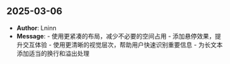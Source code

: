 ## 2025-03-06
- **Author**: Lninn
- **Message**: - 使用更紧凑的布局，减少不必要的空间占用 - 添加悬停效果，提升交互体验 - 使用更清晰的视觉层次，帮助用户快速识别重要信息 - 为长文本添加适当的换行和溢出处理

